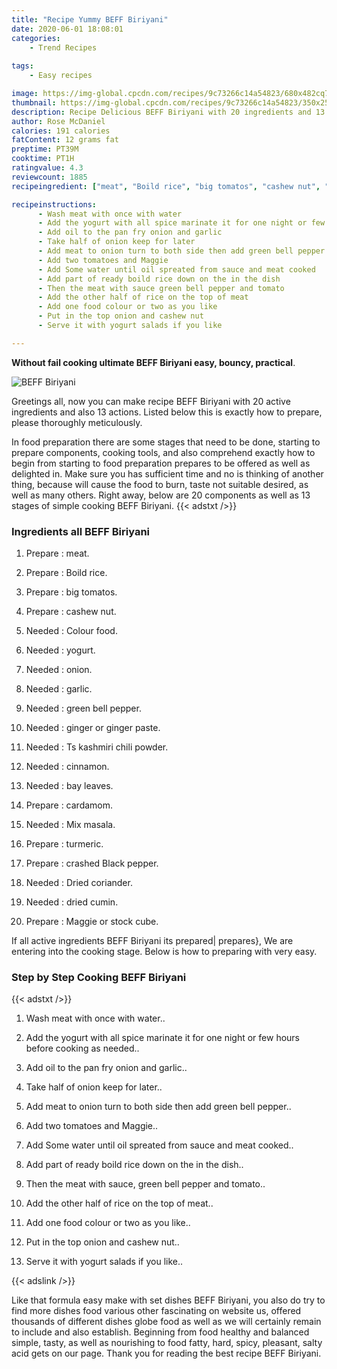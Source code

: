 ```yaml
---
title: "Recipe Yummy BEFF Biriyani"
date: 2020-06-01 18:08:01
categories:
    - Trend Recipes
    
tags:
    - Easy recipes

image: https://img-global.cpcdn.com/recipes/9c73266c14a54823/680x482cq70/beff-biriyani-recipe-main-photo.jpg
thumbnail: https://img-global.cpcdn.com/recipes/9c73266c14a54823/350x250cq70/beff-biriyani-recipe-main-photo.jpg
description: Recipe Delicious BEFF Biriyani with 20 ingredients and 13 stages of easy cooking.
author: Rose McDaniel
calories: 191 calories
fatContent: 12 grams fat
preptime: PT39M
cooktime: PT1H
ratingvalue: 4.3
reviewcount: 1885
recipeingredient: ["meat", "Boild rice", "big tomatos", "cashew nut", "Colour food", "yogurt", "onion", "garlic", "green bell pepper", "ginger or ginger paste", "Ts kashmiri chili powder", "cinnamon", "bay leaves", "cardamom", "Mix masala", "turmeric", "crashed Black pepper", "Dried coriander", "dried cumin", "Maggie or stock cube"]

recipeinstructions: 
      - Wash meat with once with water 
      - Add the yogurt with all spice marinate it for one night or few hours before cooking as needed 
      - Add oil to the pan fry onion and garlic 
      - Take half of onion keep for later 
      - Add meat to onion turn to both side then add green bell pepper 
      - Add two tomatoes and Maggie 
      - Add Some water until oil spreated from sauce and meat cooked 
      - Add part of ready boild rice down on the in the dish 
      - Then the meat with sauce green bell pepper and tomato 
      - Add the other half of rice on the top of meat 
      - Add one food colour or two as you like 
      - Put in the top onion and cashew nut 
      - Serve it with yogurt salads if you like

---
```




**Without fail cooking ultimate BEFF Biriyani easy, bouncy, practical**. 


![BEFF Biriyani](https://img-global.cpcdn.com/recipes/9c73266c14a54823/680x482cq70/beff-biriyani-recipe-main-photo.jpg "BEFF Biriyani")




Greetings all, now you can make recipe BEFF Biriyani with 20 active ingredients and also 13 actions. Listed below this is exactly how to prepare, please thoroughly meticulously.

In food preparation there are some stages that need to be done, starting to prepare components, cooking tools, and also comprehend exactly how to begin from starting to food preparation prepares to be offered as well as delighted in. Make sure you has sufficient time and no is thinking of another thing, because will cause the food to burn, taste not suitable desired, as well as many others. Right away, below are 20 components as well as 13 stages of simple cooking BEFF Biriyani.
{{< adstxt />}}

### Ingredients all BEFF Biriyani


1. Prepare  : meat.

1. Prepare  : Boild rice.

1. Prepare  : big tomatos.

1. Prepare  : cashew nut.

1. Needed  : Colour food.

1. Needed  : yogurt.

1. Needed  : onion.

1. Needed  : garlic.

1. Needed  : green bell pepper.

1. Needed  : ginger or ginger paste.

1. Needed  : Ts kashmiri chili powder.

1. Needed  : cinnamon.

1. Needed  : bay leaves.

1. Prepare  : cardamom.

1. Needed  : Mix masala.

1. Prepare  : turmeric.

1. Prepare  : crashed Black pepper.

1. Needed  : Dried coriander.

1. Needed  : dried cumin.

1. Prepare  : Maggie or stock cube.



If all active ingredients BEFF Biriyani its prepared| prepares}, We are entering into the cooking stage. Below is how to preparing with very easy.

### Step by Step Cooking BEFF Biriyani

{{< adstxt />}}


1. Wash meat with once with water..



1. Add the yogurt with all spice marinate it for one night or few hours before cooking as needed..



1. Add oil to the pan fry onion and garlic..



1. Take half of onion keep for later..



1. Add meat to onion turn to both side then add green bell pepper..



1. Add two tomatoes and Maggie..



1. Add Some water until oil spreated from sauce and meat cooked..



1. Add part of ready boild rice down on the in the dish..



1. Then the meat with sauce, green bell pepper and tomato..



1. Add the other half of rice on the top of meat..



1. Add one food colour or two as you like..



1. Put in the top onion and cashew nut..



1. Serve it with yogurt salads if you like..





{{< adslink />}}

Like that formula easy make with set dishes BEFF Biriyani, you also do try to find more dishes food various other fascinating on website us, offered thousands of different dishes globe food as well as we will certainly remain to include and also establish. Beginning from food healthy and balanced simple, tasty, as well as nourishing to food fatty, hard, spicy, pleasant, salty acid gets on our page. Thank you for reading the best recipe BEFF Biriyani.
